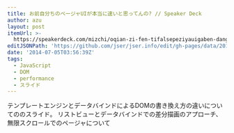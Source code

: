 ```yaml
---
title: お前自分ちのページャUIが本当に速いと思ってんの? // Speaker Deck
author: azu
layout: post
itemUrl: >-
  https://speakerdeck.com/mizchi/oqian-zi-fen-tifalsepeziyauigaben-dang-nisu-itosi-tutenfalse
editJSONPath: 'https://github.com/jser/jser.info/edit/gh-pages/data/2014/07/index.json'
date: '2014-07-05T03:56:39Z'
tags:
  - JavaScript
  - DOM
  - performance
  - スライド
---
```

テンプレートエンジンとデータバインドによるDOMの書き換え方の違いについてののスライド。
リストビューとデータバインドでの差分描画のアプローチ、無限スクロールでのページャについて

